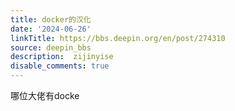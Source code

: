```yaml
---
title: docker的汉化
date: '2024-06-26'
linkTitle: https://bbs.deepin.org/en/post/274310
source: deepin_bbs
description:  zijinyise 
disable_comments: true
---
```

哪位大佬有docke
